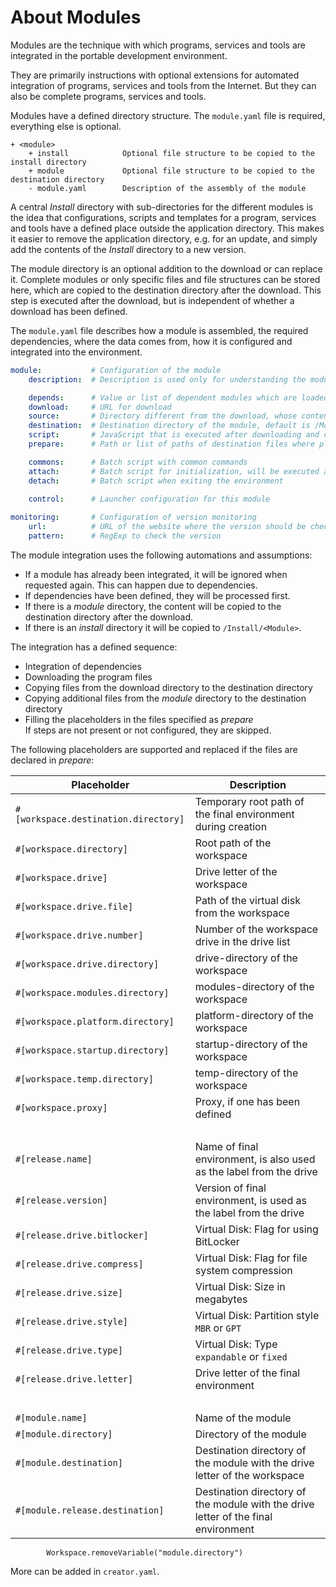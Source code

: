 # About Modules
Modules are the technique with which programs, services and tools are
integrated in the portable development environment.

They are primarily instructions with optional extensions for automated
integration of programs, services and tools from the Internet. But they can
also be complete programs, services and tools.

Modules have a defined directory structure. The `module.yaml` file is required,
everything else is optional.

```
+ <module>
    + install            Optional file structure to be copied to the install directory
    + module             Optional file structure to be copied to the destination directory
    - module.yaml        Description of the assembly of the module                 
```

A central _Install_ directory with sub-directories for the different modules is
the idea that configurations, scripts and templates for a program, services and
tools have a defined place outside the application directory. This makes it
easier to remove the application directory, e.g. for an update, and simply add
the contents of the _Install_ directory to a new version.

The module directory is an optional addition to the download or can replace it.
Complete modules or only specific files and file structures can be stored here,
which are copied to the destination directory after the download. This step is
executed after the download, but is independent of whether a download has been
defined.

The `module.yaml` file describes how a module is assembled, the required
dependencies, where the data comes from, how it is configured and integrated
into the environment.

```yaml
module:           # Configuration of the module
    description:  # Description is used only for understanding the module

    depends:      # Value or list of dependent modules which are loaded before
    download:     # URL for download 
    source:       # Directory different from the download, whose content is copied to the destination
    destination:  # Destination directory of the module, default is /Modules/<module>
    script:       # JavaScript that is executed after downloading and copying
    prepare:      # Path or list of paths of destination files where placeholders are replaced

    commons:      # Batch script with common commands 
    attach:       # Batch script for initialization, will be executed after common
    detach:       # Batch script when exiting the environment
    
    control:      # Launcher configuration for this module

monitoring:       # Configuration of version monitoring 
    url:          # URL of the website where the version should be checked
    pattern:      # RegExp to check the version
```

The module integration uses the following automations and assumptions:
- If a module has already been integrated, it will be ignored when requested
  again. This can happen due to dependencies.
- If dependencies have been defined, they will be processed first.
- If there is a _module_ directory, the content will be copied to the
  destination directory after the download.
- If there is an _install_ directory it will be copied to `/Install/<Module>`.

The integration has a defined sequence:
- Integration of dependencies
- Downloading the program files
- Copying files from the download directory to the destination directory
- Copying additional files from the _module_ directory to the destination directory
- Filling the placeholders in the files specified as _prepare_   
If steps are not present or not configured, they are skipped.

The following placeholders are supported and replaced if the files are declared in _prepare_:

| Placeholder                          | Description                                                                        |
| ------------------------------------ | ---------------------------------------------------------------------------------- |
| `#[workspace.destination.directory]` | Temporary root path of the final environment during creation                       |
| `#[workspace.directory]`             | Root path of the workspace                                                         |
| `#[workspace.drive]`                 | Drive letter of the workspace                                                      |
| `#[workspace.drive.file]`            | Path of the virtual disk from the workspace                                        |
| `#[workspace.drive.number]`          | Number of the workspace drive in the drive list                                    |
| `#[workspace.drive.directory]`       | drive-directory of the workspace                                                   |
| `#[workspace.modules.directory]`     | modules-directory of the workspace                                                 |
| `#[workspace.platform.directory]`    | platform-directory of the workspace                                                |
| `#[workspace.startup.directory]`     | startup-directory of the workspace                                                 |
| `#[workspace.temp.directory]`        | temp-directory of the workspace                                                    |
| `#[workspace.proxy]`                 | Proxy, if one has been defined                                                     |
|  &nbsp;                              | &nbsp;                                                                             |
| `#[release.name]`                    | Name of final environment, is also used as the label from the drive                |
| `#[release.version]`                 | Version of final environment, is used as the label from the drive                  |
| `#[release.drive.bitlocker]`         | Virtual Disk: Flag for using BitLocker                                             |
| `#[release.drive.compress]`          | Virtual Disk: Flag for file system compression                                     |
| `#[release.drive.size]`              | Virtual Disk: Size in megabytes                                                    |
| `#[release.drive.style]`             | Virtual Disk: Partition style `MBR` or `GPT`                                       |
| `#[release.drive.type]`              | Virtual Disk: Type `expandable` or `fixed`                                         |
| `#[release.drive.letter]`            | Drive letter of the final environment                                              |
|  &nbsp;                              | &nbsp;                                                                             |
| `#[module.name]`                     | Name of the module                                                                 |
| `#[module.directory]`                | Directory of the module                                                            |
| `#[module.destination]`              | Destination directory of the module with the drive letter of the workspace         |
| `#[module.release.destination]`      | Destination directory of the module with the drive letter of the final environment |

            Workspace.removeVariable("module.directory")


More can be added in `creator.yaml`.